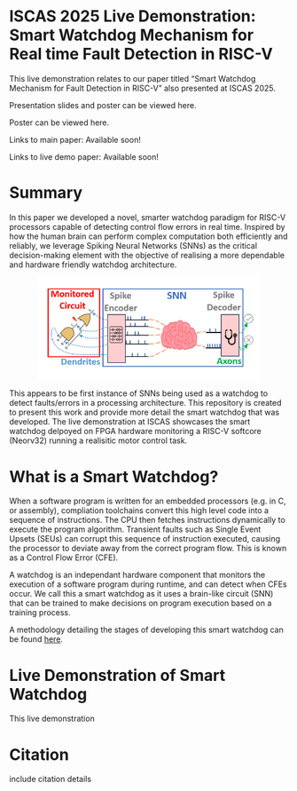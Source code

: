 # ISCAS 2025 Live Demonstration: Smart Watchdog Mechanism for Real time Fault Detection in RISC-V

This live demonstration relates to our paper titled “Smart Watchdog Mechanism for Fault Detection in RISC-V” also presented at ISCAS 2025.

Presentation slides and poster can be viewed here.

Poster can be viewed here.

Links to main paper: Available soon!

Links to live demo paper: Available soon!

# Summary

In this paper we developed a novel, smarter watchdog paradigm for RISC-V processors capable of detecting control flow errors in real time. Inspired by how the human brain can perform complex computation both efficiently and reliably, we leverage Spiking Neural Networks (SNNs) as the critical decision-making element with the objective of realising a more dependable and hardware friendly watchdog architecture.


<p align="center">
  <img src="Images/Smart_Watchdog.PNG" alt="Smart Watchdog" width="400"/>
</p>
This appears to be first instance of SNNs being used as a watchdog to detect faults/errors in a processing architecture. This repository is created to present this work and provide more detail the smart watchdog that was developed. The live demonstration at ISCAS showcases the smart watchdog delpoyed on FPGA hardware monitoring a RISC-V softcore (Neorv32) running a realisitic motor control task.

# What is a Smart Watchdog? 

When a software program is written for an embedded processors (e.g. in C, or assembly), compliation toolchains convert this high level code into a sequence of instructions. The CPU then fetches instructions dynamically to execute the program algorithm. Transient faults such as Single Event Upsets (SEUs) can corrupt this sequence of instruction executed, causing the processor to deviate away from the correct program flow. This is known as a Control Flow Error (CFE).

A watchdog is an independant hardware component that monitors the execution of a software program during runtime, and can detect when CFEs occur. We call this a smart watchdog as it uses a brain-like circuit (SNN) that can be trained to make decisions on program execution based on a training process.

A methodology detailing the stages of developing this smart watchdog can be found [here](/Methodology/README.md).

# Live Demonstration of Smart Watchdog

This live demonstration 

# Citation

include citation details
